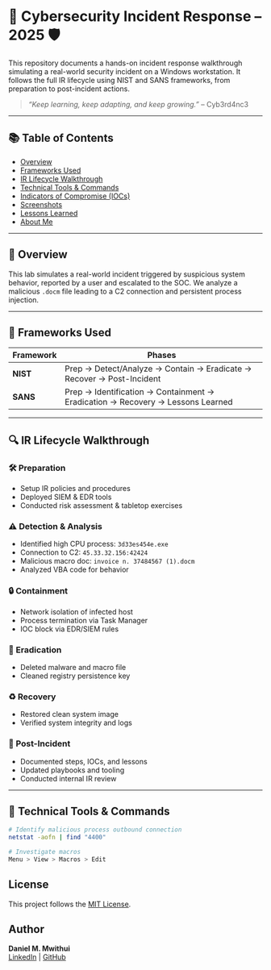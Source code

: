 # 🧠 Cybersecurity Incident Response – 2025 🛡️  
   
This repository documents a hands-on incident response walkthrough simulating a real-world security incident on a Windows workstation. It follows the full IR lifecycle using NIST and SANS frameworks, from preparation to post-incident actions.

> _“Keep learning, keep adapting, and keep growing.”_ – Cyb3rd4nc3

---

## 📚 Table of Contents

- [Overview](#overview)
- [Frameworks Used](#frameworks-used)
- [IR Lifecycle Walkthrough](#ir-lifecycle-walkthrough)
- [Technical Tools & Commands](#technical-tools--commands)
- [Indicators of Compromise (IOCs)](#indicators-of-compromise-iocs)
- [Screenshots](#screenshots)
- [Lessons Learned](#lessons-learned)
- [About Me](#about-me)

---

## 📌 Overview

This lab simulates a real-world incident triggered by suspicious system behavior, reported by a user and escalated to the SOC. We analyze a malicious `.docm` file leading to a C2 connection and persistent process injection.

---

## 📐 Frameworks Used

| Framework | Phases |
|----------|--------|
| **NIST** | Prep → Detect/Analyze → Contain → Eradicate → Recover → Post-Incident |
| **SANS** | Prep → Identification → Containment → Eradication → Recovery → Lessons Learned |

---

## 🔍 IR Lifecycle Walkthrough

### 🛠️ Preparation
- Setup IR policies and procedures
- Deployed SIEM & EDR tools
- Conducted risk assessment & tabletop exercises

### ⚠️ Detection & Analysis
- Identified high CPU process: `3d33es454e.exe`
- Connection to C2: `45.33.32.156:42424`
- Malicious macro doc: `invoice n. 37484567 (1).docm`
- Analyzed VBA code for behavior

### 🔒 Containment
- Network isolation of infected host
- Process termination via Task Manager
- IOC block via EDR/SIEM rules

### 🧹 Eradication
- Deleted malware and macro file
- Cleaned registry persistence key

### ♻️ Recovery
- Restored clean system image
- Verified system integrity and logs

### 📄 Post-Incident
- Documented steps, IOCs, and lessons
- Updated playbooks and tooling
- Conducted internal IR review

---

## 🧰 Technical Tools & Commands

```bash
# Identify malicious process outbound connection
netstat -aofn | find "4400"

# Investigate macros
Menu > View > Macros > Edit
```
## License
This project follows the [MIT License](LICENSE).

## Author
**Daniel M. Mwithui**  
[LinkedIn](https://www.linkedin.com/in/daniel-mwendwa-mwithui/) | [GitHub](https://github.com/daniel-mwendwa)


